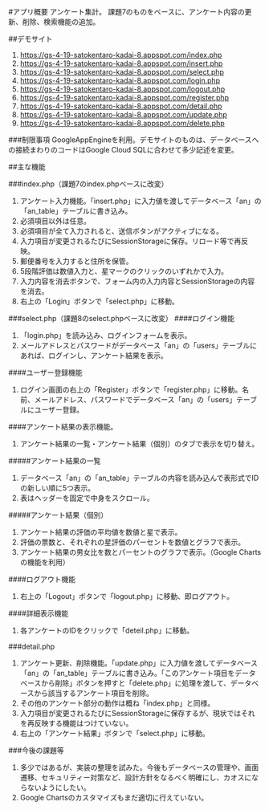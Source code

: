 #アプリ概要
アンケート集計。
課題7のものをベースに、アンケート内容の更新、削除、検索機能の追加。

##デモサイト
1. https://gs-4-19-satokentaro-kadai-8.appspot.com/index.php
2. https://gs-4-19-satokentaro-kadai-8.appspot.com/insert.php
3. https://gs-4-19-satokentaro-kadai-8.appspot.com/select.php
4. https://gs-4-19-satokentaro-kadai-8.appspot.com/login.php
5. https://gs-4-19-satokentaro-kadai-8.appspot.com/logout.php
6. https://gs-4-19-satokentaro-kadai-8.appspot.com/register.php
7. https://gs-4-19-satokentaro-kadai-8.appspot.com/detail.php8. https://gs-4-19-satokentaro-kadai-8.appspot.com/update.php
9. https://gs-4-19-satokentaro-kadai-8.appspot.com/delete.php

###制限事項
GoogleAppEngineを利用。デモサイトのものは、データベースへの接続まわりのコードはGoogle Cloud SQLに合わせて多少記述を変更。

##主な機能

###index.php（課題7のindex.phpベースに改変）
1. アンケート入力機能。「insert.php」に入力値を渡してデータベース「an」の「an_table」テーブルに書き込み。
2. 必須項目以外は任意。
3. 必須項目が全て入力されると、送信ボタンがアクティブになる。
4. 入力項目が変更されるたびにSessionStorageに保存。リロード等で再反映。
5. 郵便番号を入力すると住所を保管。
6. 5段階評価は数値入力と、星マークのクリックのいずれかで入力。
7. 入力内容を消去ボタンで、フォーム内の入力内容とSessionStorageの内容を消去。
8. 右上の「Login」ボタンで「select.php」に移動。

###select.php（課題8のselect.phpベースに改変）
####ログイン機能
1. 「login.php」を読み込み、ログインフォームを表示。
2. メールアドレスとパスワードがデータベース「an」の「users」テーブルにあれば、ログインし、アンケート結果を表示。

####ユーザー登録機能
1. ログイン画面の右上の「Register」ボタンで「register.php」に移動。名前、メールアドレス、パスワードでデータベース「an」の「users」テーブルにユーザー登録。

####アンケート結果の表示機能。
1. アンケート結果の一覧・アンケート結果（個別）のタブで表示を切り替え。

#####アンケート結果の一覧
1. データベース「an」の「an_table」テーブルの内容を読み込んで表形式でIDの新しい順に5つ表示。
2. 表はヘッダーを固定で中身をスクロール。

#####アンケート結果（個別）
1. アンケート結果の評価の平均値を数値と星で表示。
2. 評価の票数と、それぞれの星評価のパーセントを数値とグラフで表示。
3. アンケート結果の男女比を数とパーセントのグラフで表示。（Google Chartsの機能を利用）

####ログアウト機能
1. 右上の「Logout」ボタンで「logout.php」に移動、即ログアウト。

####詳細表示機能
1. 各アンケートのIDをクリックで「deteil.php」に移動。

###detail.php
1. アンケート更新、削除機能。「update.php」に入力値を渡してデータベース「an」の「an_table」テーブルに書き込み。「このアンケート項目をデータベースから削除」ボタンを押すと「delete.php」に処理を渡して、データベースから該当するアンケート項目を削除。
2. その他のアンケート部分の動作は概ね「index.php」と同様。
3. 入力項目が変更されるたびにSessionStorageに保存するが、現状ではそれを再反映する機能はつけていない。<!-- リロード等で再反映。-->
4. 右上の「アンケート結果」ボタンで「select.php」に移動。

###今後の課題等
1. 多少ではあるが、実装の整理を試みた。今後もデータベースの管理や、画面遷移、セキュリティー対策など、設計方針をなるべく明確にし、カオスにならないようにしたい。
2. Google Chartsのカスタマイズもまだ適切に行えていない。